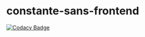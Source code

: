 # constante-sans-frontend
[![Codacy Badge](https://api.codacy.com/project/badge/Grade/7c6f9fea444f44d8ba6b85ee4aa2279b)](https://app.codacy.com/manual/dosbenjamin/constante-sans-frontend?utm_source=github.com&utm_medium=referral&utm_content=dosbenjamin/constante-sans-frontend&utm_campaign=Badge_Grade_Dashboard)